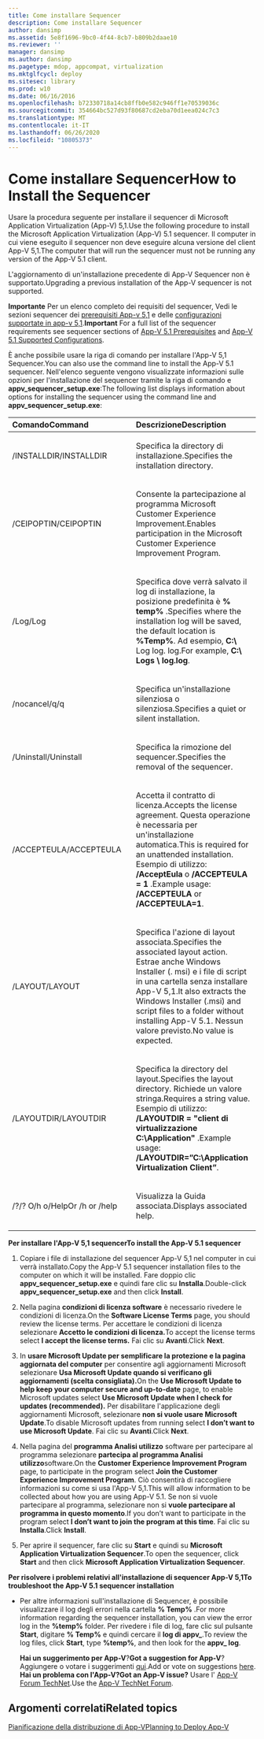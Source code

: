 ```yaml
---
title: Come installare Sequencer
description: Come installare Sequencer
author: dansimp
ms.assetid: 5e8f1696-9bc0-4f44-8cb7-b809b2daae10
ms.reviewer: ''
manager: dansimp
ms.author: dansimp
ms.pagetype: mdop, appcompat, virtualization
ms.mktglfcycl: deploy
ms.sitesec: library
ms.prod: w10
ms.date: 06/16/2016
ms.openlocfilehash: b72330718a14cb8ffb0e582c946ff1e70539036c
ms.sourcegitcommit: 354664bc527d93f80687cd2eba70d1eea024c7c3
ms.translationtype: MT
ms.contentlocale: it-IT
ms.lasthandoff: 06/26/2020
ms.locfileid: "10805373"
---
```

# <span data-ttu-id="7cb2d-103">Come installare Sequencer</span><span class="sxs-lookup"><span data-stu-id="7cb2d-103">How to Install the Sequencer</span></span>


<span data-ttu-id="7cb2d-104">Usare la procedura seguente per installare il sequencer di Microsoft Application Virtualization (App-V) 5,1.</span><span class="sxs-lookup"><span data-stu-id="7cb2d-104">Use the following procedure to install the Microsoft Application Virtualization (App-V) 5.1 sequencer.</span></span> <span data-ttu-id="7cb2d-105">Il computer in cui viene eseguito il sequencer non deve eseguire alcuna versione del client App-V 5,1.</span><span class="sxs-lookup"><span data-stu-id="7cb2d-105">The computer that will run the sequencer must not be running any version of the App-V 5.1 client.</span></span>

<span data-ttu-id="7cb2d-106">L'aggiornamento di un'installazione precedente di App-V Sequencer non è supportato.</span><span class="sxs-lookup"><span data-stu-id="7cb2d-106">Upgrading a previous installation of the App-V sequencer is not supported.</span></span>

<span data-ttu-id="7cb2d-107">**Importante**  Per un elenco completo dei requisiti del sequencer, Vedi le sezioni sequencer dei [prerequisiti App-v 5,1](app-v-51-prerequisites.md) e delle [configurazioni supportate in app-v 5,1](app-v-51-supported-configurations.md).</span><span class="sxs-lookup"><span data-stu-id="7cb2d-107">**Important** For a full list of the sequencer requirements see sequencer sections of [App-V 5.1 Prerequisites](app-v-51-prerequisites.md) and [App-V 5.1 Supported Configurations](app-v-51-supported-configurations.md).</span></span>

 

<span data-ttu-id="7cb2d-108">È anche possibile usare la riga di comando per installare l'App-V 5,1 Sequencer.</span><span class="sxs-lookup"><span data-stu-id="7cb2d-108">You can also use the command line to install the App-V 5.1 sequencer.</span></span> <span data-ttu-id="7cb2d-109">Nell'elenco seguente vengono visualizzate informazioni sulle opzioni per l'installazione del sequencer tramite la riga di comando e **appv\_sequencer\_setup.exe**:</span><span class="sxs-lookup"><span data-stu-id="7cb2d-109">The following list displays information about options for installing the sequencer using the command line and **appv\_sequencer\_setup.exe**:</span></span>

<table>
<colgroup>
<col width="50%" />
<col width="50%" />
</colgroup>
<thead>
<tr class="header">
<th align="left"><span data-ttu-id="7cb2d-110">Comando</span><span class="sxs-lookup"><span data-stu-id="7cb2d-110">Command</span></span></th>
<th align="left"><span data-ttu-id="7cb2d-111">Descrizione</span><span class="sxs-lookup"><span data-stu-id="7cb2d-111">Description</span></span></th>
</tr>
</thead>
<tbody>
<tr class="odd">
<td align="left"><p><span data-ttu-id="7cb2d-112">/INSTALLDIR</span><span class="sxs-lookup"><span data-stu-id="7cb2d-112">/INSTALLDIR</span></span></p></td>
<td align="left"><p><span data-ttu-id="7cb2d-113">Specifica la directory di installazione.</span><span class="sxs-lookup"><span data-stu-id="7cb2d-113">Specifies the installation directory.</span></span></p></td>
</tr>
<tr class="even">
<td align="left"><p><span data-ttu-id="7cb2d-114">/CEIPOPTIN</span><span class="sxs-lookup"><span data-stu-id="7cb2d-114">/CEIPOPTIN</span></span></p></td>
<td align="left"><p><span data-ttu-id="7cb2d-115">Consente la partecipazione al programma Microsoft Customer Experience Improvement.</span><span class="sxs-lookup"><span data-stu-id="7cb2d-115">Enables participation in the Microsoft Customer Experience Improvement Program.</span></span></p></td>
</tr>
<tr class="odd">
<td align="left"><p><span data-ttu-id="7cb2d-116">/Log</span><span class="sxs-lookup"><span data-stu-id="7cb2d-116">/Log</span></span></p></td>
<td align="left"><p><span data-ttu-id="7cb2d-117">Specifica dove verrà salvato il log di installazione, la posizione predefinita è <strong> % temp% </strong> .</span><span class="sxs-lookup"><span data-stu-id="7cb2d-117">Specifies where the installation log will be saved, the default location is <strong>%Temp%</strong>.</span></span> <span data-ttu-id="7cb2d-118">Ad esempio, <strong> C:\ </strong>Log log. log.</span><span class="sxs-lookup"><span data-stu-id="7cb2d-118">For example, <strong>C:\ Logs \ log.log</strong>.</span></span></p></td>
</tr>
<tr class="even">
<td align="left"><p><span data-ttu-id="7cb2d-119">/nocancel/q</span><span class="sxs-lookup"><span data-stu-id="7cb2d-119">/q</span></span></p></td>
<td align="left"><p><span data-ttu-id="7cb2d-120">Specifica un'installazione silenziosa o silenziosa.</span><span class="sxs-lookup"><span data-stu-id="7cb2d-120">Specifies a quiet or silent installation.</span></span></p></td>
</tr>
<tr class="odd">
<td align="left"><p><span data-ttu-id="7cb2d-121">/Uninstall</span><span class="sxs-lookup"><span data-stu-id="7cb2d-121">/Uninstall</span></span></p></td>
<td align="left"><p><span data-ttu-id="7cb2d-122">Specifica la rimozione del sequencer.</span><span class="sxs-lookup"><span data-stu-id="7cb2d-122">Specifies the removal of the sequencer.</span></span></p></td>
</tr>
<tr class="even">
<td align="left"><p><span data-ttu-id="7cb2d-123">/ACCEPTEULA</span><span class="sxs-lookup"><span data-stu-id="7cb2d-123">/ACCEPTEULA</span></span></p></td>
<td align="left"><p><span data-ttu-id="7cb2d-124">Accetta il contratto di licenza.</span><span class="sxs-lookup"><span data-stu-id="7cb2d-124">Accepts the license agreement.</span></span> <span data-ttu-id="7cb2d-125">Questa operazione è necessaria per un'installazione automatica.</span><span class="sxs-lookup"><span data-stu-id="7cb2d-125">This is required for an unattended installation.</span></span> <span data-ttu-id="7cb2d-126">Esempio di utilizzo: <strong> /AcceptEula </strong> o <strong> /ACCEPTEULA = 1 </strong> .</span><span class="sxs-lookup"><span data-stu-id="7cb2d-126">Example usage: <strong>/ACCEPTEULA</strong> or <strong>/ACCEPTEULA=1</strong>.</span></span></p></td>
</tr>
<tr class="odd">
<td align="left"><p><span data-ttu-id="7cb2d-127">/LAYOUT</span><span class="sxs-lookup"><span data-stu-id="7cb2d-127">/LAYOUT</span></span></p></td>
<td align="left"><p><span data-ttu-id="7cb2d-128">Specifica l'azione di layout associata.</span><span class="sxs-lookup"><span data-stu-id="7cb2d-128">Specifies the associated layout action.</span></span> <span data-ttu-id="7cb2d-129">Estrae anche Windows Installer (. msi) e i file di script in una cartella senza installare App-V 5,1.</span><span class="sxs-lookup"><span data-stu-id="7cb2d-129">It also extracts the Windows Installer (.msi) and script files to a folder without installing App-V 5.1.</span></span> <span data-ttu-id="7cb2d-130">Nessun valore previsto.</span><span class="sxs-lookup"><span data-stu-id="7cb2d-130">No value is expected.</span></span></p></td>
</tr>
<tr class="even">
<td align="left"><p><span data-ttu-id="7cb2d-131">/LAYOUTDIR</span><span class="sxs-lookup"><span data-stu-id="7cb2d-131">/LAYOUTDIR</span></span></p></td>
<td align="left"><p><span data-ttu-id="7cb2d-132">Specifica la directory del layout.</span><span class="sxs-lookup"><span data-stu-id="7cb2d-132">Specifies the layout directory.</span></span> <span data-ttu-id="7cb2d-133">Richiede un valore stringa.</span><span class="sxs-lookup"><span data-stu-id="7cb2d-133">Requires a string value.</span></span> <span data-ttu-id="7cb2d-134">Esempio di utilizzo: <strong> /LAYOUTDIR = "client di virtualizzazione C:\Application" </strong> .</span><span class="sxs-lookup"><span data-stu-id="7cb2d-134">Example usage: <strong>/LAYOUTDIR=”C:\Application Virtualization Client”</strong>.</span></span></p></td>
</tr>
<tr class="odd">
<td align="left"><p><span data-ttu-id="7cb2d-135">/?</span><span class="sxs-lookup"><span data-stu-id="7cb2d-135">/?</span></span> <span data-ttu-id="7cb2d-136">O/h o/Help</span><span class="sxs-lookup"><span data-stu-id="7cb2d-136">Or /h or /help</span></span></p></td>
<td align="left"><p><span data-ttu-id="7cb2d-137">Visualizza la Guida associata.</span><span class="sxs-lookup"><span data-stu-id="7cb2d-137">Displays associated help.</span></span></p></td>
</tr>
</tbody>
</table>

 

**<span data-ttu-id="7cb2d-138">Per installare l'App-V 5,1 sequencer</span><span class="sxs-lookup"><span data-stu-id="7cb2d-138">To install the App-V 5.1 sequencer</span></span>**

1.  <span data-ttu-id="7cb2d-139">Copiare i file di installazione del sequencer App-V 5,1 nel computer in cui verrà installato.</span><span class="sxs-lookup"><span data-stu-id="7cb2d-139">Copy the App-V 5.1 sequencer installation files to the computer on which it will be installed.</span></span> <span data-ttu-id="7cb2d-140">Fare doppio clic **appv\_sequencer\_setup.exe** e quindi fare clic su **Installa**.</span><span class="sxs-lookup"><span data-stu-id="7cb2d-140">Double-click **appv\_sequencer\_setup.exe** and then click **Install**.</span></span>

2.  <span data-ttu-id="7cb2d-141">Nella pagina **condizioni di licenza software** è necessario rivedere le condizioni di licenza.</span><span class="sxs-lookup"><span data-stu-id="7cb2d-141">On the **Software License Terms** page, you should review the license terms.</span></span> <span data-ttu-id="7cb2d-142">Per accettare le condizioni di licenza selezionare **Accetto le condizioni di licenza.**</span><span class="sxs-lookup"><span data-stu-id="7cb2d-142">To accept the license terms select **I accept the license terms.**</span></span> <span data-ttu-id="7cb2d-143">Fai clic su **Avanti**.</span><span class="sxs-lookup"><span data-stu-id="7cb2d-143">Click **Next**.</span></span>

3.  <span data-ttu-id="7cb2d-144">In **usare Microsoft Update per semplificare la protezione e la pagina aggiornata del computer** per consentire agli aggiornamenti Microsoft selezionare **Usa Microsoft Update quando si verificano gli aggiornamenti (scelta consigliata).**</span><span class="sxs-lookup"><span data-stu-id="7cb2d-144">On the **Use Microsoft Update to help keep your computer secure and up-to-date** page, to enable Microsoft updates select **Use Microsoft Update when I check for updates (recommended).**</span></span> <span data-ttu-id="7cb2d-145">Per disabilitare l'applicazione degli aggiornamenti Microsoft, selezionare **non si vuole usare Microsoft Update**.</span><span class="sxs-lookup"><span data-stu-id="7cb2d-145">To disable Microsoft updates from running select **I don’t want to use Microsoft Update**.</span></span> <span data-ttu-id="7cb2d-146">Fai clic su **Avanti**.</span><span class="sxs-lookup"><span data-stu-id="7cb2d-146">Click **Next**.</span></span>

4.  <span data-ttu-id="7cb2d-147">Nella pagina del **programma Analisi utilizzo** software per partecipare al programma selezionare **partecipa al programma Analisi utilizzo**software.</span><span class="sxs-lookup"><span data-stu-id="7cb2d-147">On the **Customer Experience Improvement Program** page, to participate in the program select **Join the Customer Experience Improvement Program**.</span></span> <span data-ttu-id="7cb2d-148">Ciò consentirà di raccogliere informazioni su come si usa l'App-V 5,1.</span><span class="sxs-lookup"><span data-stu-id="7cb2d-148">This will allow information to be collected about how you are using App-V 5.1.</span></span> <span data-ttu-id="7cb2d-149">Se non si vuole partecipare al programma, selezionare non si **vuole partecipare al programma in questo momento**.</span><span class="sxs-lookup"><span data-stu-id="7cb2d-149">If you don’t want to participate in the program select **I don’t want to join the program at this time**.</span></span> <span data-ttu-id="7cb2d-150">Fai clic su **Installa**.</span><span class="sxs-lookup"><span data-stu-id="7cb2d-150">Click **Install**.</span></span>

5.  <span data-ttu-id="7cb2d-151">Per aprire il sequencer, fare clic su **Start** e quindi su **Microsoft Application Virtualization Sequencer**.</span><span class="sxs-lookup"><span data-stu-id="7cb2d-151">To open the sequencer, click **Start** and then click **Microsoft Application Virtualization Sequencer**.</span></span>

**<span data-ttu-id="7cb2d-152">Per risolvere i problemi relativi all'installazione di sequencer App-V 5,1</span><span class="sxs-lookup"><span data-stu-id="7cb2d-152">To troubleshoot the App-V 5.1 sequencer installation</span></span>**

-   <span data-ttu-id="7cb2d-153">Per altre informazioni sull'installazione di Sequencer, è possibile visualizzare il log degli errori nella cartella **% Temp%** .</span><span class="sxs-lookup"><span data-stu-id="7cb2d-153">For more information regarding the sequencer installation, you can view the error log in the **%temp%** folder.</span></span> <span data-ttu-id="7cb2d-154">Per rivedere i file di log, fare clic sul pulsante **Start**, digitare **% Temp%** e quindi cercare il **log di appv\_**.</span><span class="sxs-lookup"><span data-stu-id="7cb2d-154">To review the log files, click **Start**, type **%temp%**, and then look for the **appv\_ log**.</span></span>

    <span data-ttu-id="7cb2d-155">**Hai un suggerimento per App-V**?</span><span class="sxs-lookup"><span data-stu-id="7cb2d-155">**Got a suggestion for App-V**?</span></span> <span data-ttu-id="7cb2d-156">Aggiungere o votare i suggerimenti [qui](http://appv.uservoice.com/forums/280448-microsoft-application-virtualization).</span><span class="sxs-lookup"><span data-stu-id="7cb2d-156">Add or vote on suggestions [here](http://appv.uservoice.com/forums/280448-microsoft-application-virtualization).</span></span> **<span data-ttu-id="7cb2d-157">Hai un problema con l'App-V?</span><span class="sxs-lookup"><span data-stu-id="7cb2d-157">Got an App-V issue?</span></span>** <span data-ttu-id="7cb2d-158">Usare l' [App-V Forum TechNet](https://social.technet.microsoft.com/Forums/home?forum=mdopappv).</span><span class="sxs-lookup"><span data-stu-id="7cb2d-158">Use the [App-V TechNet Forum](https://social.technet.microsoft.com/Forums/home?forum=mdopappv).</span></span>

## <span data-ttu-id="7cb2d-159">Argomenti correlati</span><span class="sxs-lookup"><span data-stu-id="7cb2d-159">Related topics</span></span>


[<span data-ttu-id="7cb2d-160">Pianificazione della distribuzione di App-V</span><span class="sxs-lookup"><span data-stu-id="7cb2d-160">Planning to Deploy App-V</span></span>](planning-to-deploy-app-v51.md)

 

 





